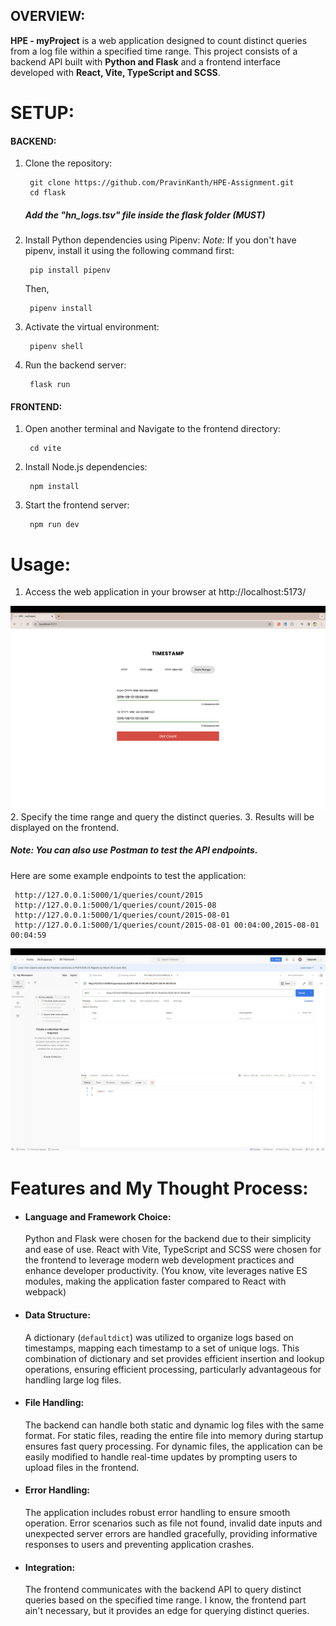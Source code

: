 ## OVERVIEW:

**HPE - myProject** is a web application designed to count distinct queries from a log file within a specified time range. This project consists of a backend API built with **Python and Flask** and a frontend interface developed with **React, Vite, TypeScript and SCSS**.

# SETUP:

#### BACKEND:

1. Clone the repository:

        git clone https://github.com/PravinKanth/HPE-Assignment.git
        cd flask

   ##### Add the "hn_logs.tsv" file inside the flask folder (MUST)   

2. Install Python dependencies using Pipenv:
    *Note:* If you don't have pipenv, install it using the following command first:

        pip install pipenv

    Then,

        pipenv install

3. Activate the virtual environment:

        pipenv shell

4. Run the backend server:

        flask run


#### FRONTEND:

1. Open another terminal and Navigate to the frontend directory:

        cd vite

2. Install Node.js dependencies:

        npm install

3. Start the frontend server:

        npm run dev



# Usage:

1. Access the web application in your browser at http://localhost:5173/

![UI](/assets/vite.png)
2. Specify the time range and query the distinct queries.
3. Results will be displayed on the frontend.

##### Note: You can also use Postman to test the API endpoints.

Here are some example endpoints to test the application:

     http://127.0.0.1:5000/1/queries/count/2015
     http://127.0.0.1:5000/1/queries/count/2015-08
     http://127.0.0.1:5000/1/queries/count/2015-08-01
     http://127.0.0.1:5000/1/queries/count/2015-08-01 00:04:00,2015-08-01 00:04:59

![UI](/assets/postman.png)
# Features and My Thought Process:

- #### Language and Framework Choice: 
    Python and Flask were chosen for the backend due to their simplicity and ease of use. React with Vite, TypeScript and SCSS were chosen for the frontend to leverage modern web development practices and enhance developer productivity. (You know, vite leverages native ES modules, making the application faster compared to React with webpack)

- #### Data Structure: 
    A dictionary (`defaultdict`) was utilized to organize logs based on timestamps, mapping each timestamp to a set of unique logs. This combination of dictionary and set provides efficient insertion and lookup operations, ensuring efficient processing, particularly advantageous for handling large log files.

- #### File Handling: 
    The backend can handle both static and dynamic log files with the same format. For static files, reading the entire file into memory during startup ensures fast query processing. For dynamic files, the application can be easily modified to handle real-time updates by prompting users to upload files in the frontend.

- #### Error Handling: 
    The application includes robust error handling to ensure smooth operation. Error scenarios such as file not found, invalid date inputs and unexpected server errors are handled gracefully, providing informative responses to users and preventing application crashes.

- #### Integration: 
    The frontend communicates with the backend API to query distinct queries based on the specified time range. I know, the frontend part ain't necessary, but it provides an edge for querying distinct queries.


